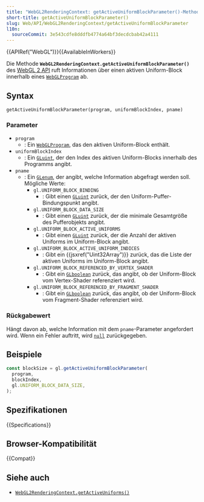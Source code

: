 ```yaml
---
title: "WebGL2RenderingContext: getActiveUniformBlockParameter()-Methode"
short-title: getActiveUniformBlockParameter()
slug: Web/API/WebGL2RenderingContext/getActiveUniformBlockParameter
l10n:
  sourceCommit: 3e543cdfe8dddfb4774a64bf3decdcbab42a4111
---
```


{{APIRef("WebGL")}}{{AvailableInWorkers}}

Die Methode **`WebGL2RenderingContext.getActiveUniformBlockParameter()`** des [WebGL 2 API](/de/docs/Web/API/WebGL_API) ruft Informationen über einen aktiven Uniform-Block innerhalb eines [`WebGLProgram`](/de/docs/Web/API/WebGLProgram) ab.

## Syntax

```js-nolint
getActiveUniformBlockParameter(program, uniformBlockIndex, pname)
```

### Parameter

- `program`
  - : Ein [`WebGLProgram`](/de/docs/Web/API/WebGLProgram), das den aktiven Uniform-Block enthält.
- `uniformBlockIndex`
  - : Ein [`GLuint`](/de/docs/Web/API/WebGL_API/Types), der den Index des aktiven Uniform-Blocks innerhalb des Programms angibt.
- `pname`
  - : Ein [`GLenum`](/de/docs/Web/API/WebGL_API/Types), der angibt, welche Information abgefragt werden soll. Mögliche Werte:
    - `gl.UNIFORM_BLOCK_BINDING`
      - : Gibt einen [`GLuint`](/de/docs/Web/API/WebGL_API/Types) zurück, der den Uniform-Puffer-Bindungspunkt angibt.
    - `gl.UNIFORM_BLOCK_DATA_SIZE`
      - : Gibt einen [`GLuint`](/de/docs/Web/API/WebGL_API/Types) zurück, der die minimale Gesamtgröße des Pufferobjekts angibt.
    - `gl.UNIFORM_BLOCK_ACTIVE_UNIFORMS`
      - : Gibt einen [`GLuint`](/de/docs/Web/API/WebGL_API/Types) zurück, der die Anzahl der aktiven Uniforms im Uniform-Block angibt.
    - `gl.UNIFORM_BLOCK_ACTIVE_UNIFORM_INDICES`
      - : Gibt ein {{jsxref("Uint32Array")}} zurück, das die Liste der aktiven Uniforms im Uniform-Block angibt.
    - `gl.UNIFORM_BLOCK_REFERENCED_BY_VERTEX_SHADER`
      - : Gibt ein [`GLboolean`](/de/docs/Web/API/WebGL_API/Types) zurück, das angibt, ob der Uniform-Block vom Vertex-Shader referenziert wird.
    - `gl.UNIFORM_BLOCK_REFERENCED_BY_FRAGMENT_SHADER`
      - : Gibt ein [`GLboolean`](/de/docs/Web/API/WebGL_API/Types) zurück, das angibt, ob der Uniform-Block vom Fragment-Shader referenziert wird.

### Rückgabewert

Hängt davon ab, welche Information mit dem `pname`-Parameter angefordert wird. Wenn ein Fehler auftritt, wird [`null`](/de/docs/Web/JavaScript/Reference/Operators/null) zurückgegeben.

## Beispiele

```js
const blockSize = gl.getActiveUniformBlockParameter(
  program,
  blockIndex,
  gl.UNIFORM_BLOCK_DATA_SIZE,
);
```

## Spezifikationen

{{Specifications}}

## Browser-Kompatibilität

{{Compat}}

## Siehe auch

- [`WebGL2RenderingContext.getActiveUniforms()`](/de/docs/Web/API/WebGL2RenderingContext/getActiveUniforms)
